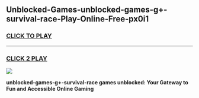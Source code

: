 
## Unblocked-Games-unblocked-games-g+-survival-race-Play-Online-Free-px0i1
<h3>
<a href="https://premium76.site?title=unblocked-games-g+-survival-race&ref=26A">CLICK TO PLAY</a></h3>
<hr>

<h3>
<a href="https://premium76.site?title=unblocked-games-g+-survival-race&ref=26A">CLICK 2 PLAY</a>
  
</h3>

<a href="https://premium76.site?title=unblocked-games-g+-survival-race&ref=26A"><img src="https://clearcache.store/games.png"></a>


**unblocked-games-g+-survival-race games unblocked: Your Gateway to Fun and Accessible Online Gaming**
